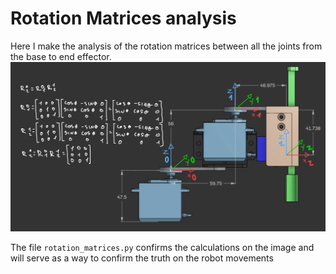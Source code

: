 # Rotation Matrices analysis

Here I make the analysis of the rotation matrices between all the joints from the base to end effector.<br>
![Analysis](../../assets/images/rotation_matrices.jpg)<br>

The file ```rotation_matrices.py``` confirms the calculations on the image and will serve as a way to confirm the truth on the robot movements